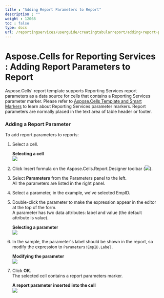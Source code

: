 ```yaml
---
title : "Adding Report Parameters to Report" 
description : "" 
weight : 12068 
toc : false
type: docs
url: /reportingservices/userguide/creatingtabularreport/adding+report+parameters+to+report/
---
```


# Aspose.Cells for Reporting Services : Adding Report Parameters to Report


Aspose.Cells' report template supports Reporting Services report parameters as a data source for cells that contains a Reporting Services parameter marker. Please refer to [Aspose.Cells Template and Smart Markers](https://docs2.aspose.com/cells/reportingservices/userguide/aspose.cells+template+and+smart+markers) to learn about Reporting Services parameter markers. Report parameters are normally placed in the text area of table header or footer.

### Adding a Report Parameter

To add report parameters to reports:

1.  Select a cell.  
      
    **Selecting a cell**  
    ![](https://docs2.aspose.com/cells/reportingservices/attachments/6094963/6193352.png)  
      
    
2.  Click Insert formula on the Aspose.Cells.Report.Designer toolbar (![](https://docs2.aspose.com/cells/reportingservices/attachments/6094963/6193351.png)).
3.  Select **Parameters** from the Parameters panel to the left.  
    All the parameters are listed in the right panel.
4.  Select a parameter, in the example, we've selected EmpID.
5.  Double-click the parameter to make the expression appear in the editor at the top of the form.  
    A parameter has two data attributes: label and value (the default attribute is value).  
      
    **Selecting a parameter**  
    ![](https://docs2.aspose.com/cells/reportingservices/attachments/6094963/6193350.png)  
      
    
6.  In the sample, the parameter's label should be shown in the report, so modify the expression to `Parameters!EmpID.Label`.  
      
    **Modifying the parameter**  
    ![](https://docs2.aspose.com/cells/reportingservices/attachments/6094963/6193349.png)  
      
    
7.  Click **OK**.  
    The selected cell contains a report parameters marker.  
      
    **A report parameter inserted into the cell**  
    ![](https://docs2.aspose.com/cells/reportingservices/attachments/6094963/6193348.png)

